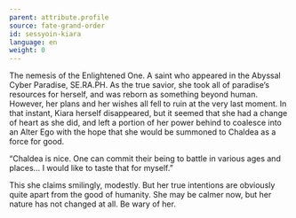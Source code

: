 ```yaml
---
parent: attribute.profile
source: fate-grand-order
id: sessyoin-kiara
language: en
weight: 0
---
```


The nemesis of the Enlightened One.
A saint who appeared in the Abyssal Cyber Paradise, SE.RA.PH.
As the true savior, she took all of paradise’s resources for herself, and was reborn as something beyond human.
However, her plans and her wishes all fell to ruin at the very last moment.
In that instant, Kiara herself disappeared, but it seemed that she had a change of heart as she did, and left a portion of her power behind to coalesce into an Alter Ego with the hope that she would be summoned to Chaldea as a force for good.

“Chaldea is nice.
 One can commit their being to battle in various ages and places…
I would like to taste that for myself.”

This she claims smilingly, modestly. But her true intentions are obviously quite apart from the good of humanity.
She may be calmer now, but her nature has not changed at all. Be wary of her.

